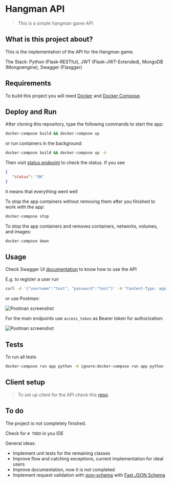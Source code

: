 # Hangman API

 > This is a simple hangman game API

## What is this project about?

This is the implementation of the API for the Hangman game.

The Stack: Python (Flask-RESTful), JWT (Flask-JWT-Extended), MongoDB (Mongoengine), Swagger (Flasgger)

## Requirements

To build this project you will need [Docker][Docker Install] and [Docker Compose][Docker Compose Install].

## Deploy and Run

After cloning this repository, type the following commands to start the app:

```sh
docker-compose build && docker-compose up
```
or run containers in the background:

```sh
docker-compose build && docker-compose up -d
```

Then visit [status endpoint][AppStatus] to check the status.
If you see 
 
 ```json
{
    "status": "OK"
}
```
 
it means that everything went well

To stop the app containers without removing them after you finished to work with the app:

```sh
docker-compose stop
```

To stop the app containers and removes containers, networks, volumes, and images:

```sh
docker-compose down
```

## Usage

Check Swagger UI [documentation][Swagger] to know how to use the API

E.g. to register a user run 

```sh
curl -d '{"username":"test", "password":"test"}' -H "Content-Type: application/json" -X POST http://localhost:5000/api/registration
```

or use Postman:

![Postman screenshot](https://i.gyazo.com/0d2b08ad60d9d7e992fc481f1133a2ec.png)

For the main endpoints use `access_token` as Bearer token for authorization:

![Postman screenshot](https://i.gyazo.com/98ab3dbe0cb2606934297a1aa60e363a.png)

## Tests
To run all tests
```bash
docker-compose run app python -W ignore:docker-compose run app python -W ignore:DeprecationWarning -m unittest discover -s tests -m unittest discover -s tests
```

## Client setup

> To set up client for the API check this [repo][Client].

## To do

The project is not completely finished.

Check for `# TODO` in you IDE

General ideas:

* Implement unit tests for the remaining classes
* Improve flow and catching exceptions, current implementation for ideal users
* Improve documentation, now it is not completed
* Implement request validation with [json-schema][JSONSchema] with [Fast JSON Schema][FastJSONSchema]

[Docker Install]:  https://docs.docker.com/install/
[Docker Compose Install]: https://docs.docker.com/compose/install/
[AppStatus]: http://localhost:5000/api/status
[Swagger]: http://localhost:5000/apidocs/
[JSONSchema]: https://json-schema.org/
[FastJSONSchema]: https://horejsek.github.io/python-fastjsonschema/
[Client]: https://github.com/DenisMaley/triplanner-vue-client